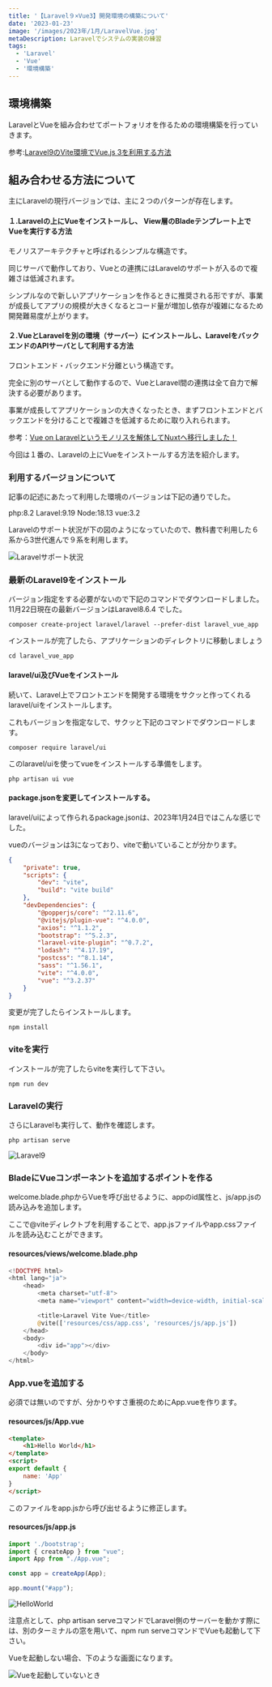 ```yaml
---
title: '【Laravel９×Vue3】開発環境の構築について'
date: '2023-01-23'
image: '/images/2023年/1月/LaravelVue.jpg'
metaDescription: Laravelでシステムの実装の練習
tags:
  - 'Laravel'
  - 'Vue'
  - '環境構築'
---
```


## 環境構築
LaravelとVueを組み合わせてポートフォリオを作るための環境構築を行っていきます。

参考:[Laravel9のVite環境でVue.js 3を利用する方法](https://reffect.co.jp/laravel/laravel9_vite)

## 組み合わせる方法について

主にLaravelの現行バージョンでは、主に２つのパターンが存在します。


#### １.Laravelの上にVueをインストールし、 View層のBladeテンプレート上でVueを実行する方法

モノリスアーキテクチャと呼ばれるシンプルな構造です。

同じサーバで動作しており、Vueとの連携にはLaravelのサポートが入るので複雑さは低減されます。

シンプルなので新しいアプリケーションを作るときに推奨される形ですが、事業が成長してアプリの規模が大きくなるとコード量が増加し依存が複雑になるため開発難易度が上がります。


#### ２.VueとLaravelを別の環境（サーバー）にインストールし、LaravelをバックエンドのAPIサーバとして利用する方法

フロントエンド・バックエンド分離という構造です。

完全に別のサーバとして動作するので、VueとLaravel間の連携は全て自力で解決する必要があります。

事業が成長してアプリケーションの大きくなったとき、まずフロントエンドとバックエンドを分けることで複雑さを低減するために取り入れられます。

参考：[Vue on Laravelというモノリスを解体してNuxtへ移行しました！](https://techblog.roxx.co.jp/entry/2018/12/12/120000)


今回は１番の、Laravelの上にVueをインストールする方法を紹介します。


### 利用するバージョンについて
記事の記述にあたって利用した環境のバージョンは下記の通りでした。

php:8.2
Laravel:9.19
Node:18.13
vue:3.2

Laravelのサポート状況が下の図のようになっていたので、教科書で利用した６系から3世代進んで９系を利用します。


![Laravelサポート状況](/images/2023年/1月/Laravel対応表.png)

### 最新のLaravel9をインストール

バージョン指定をする必要がないので下記のコマンドでダウンロードしました。11月22日現在の最新バージョンはLaravel8.6.4 でした。

```terminal
composer create-project laravel/laravel --prefer-dist laravel_vue_app
```

インストールが完了したら、アプリケーションのディレクトリに移動しましょう

```terminal
cd laravel_vue_app
```

#### laravel/ui及びVueをインストール
続いて、Laravel上でフロントエンドを開発する環境をサクッと作ってくれる<red>laravel/ui</red>をインストールします。

これもバージョンを指定なしで、サクッと下記のコマンドでダウンロードします。

```terminal
composer require laravel/ui
```

このlaravel/uiを使ってvueをインストールする準備をします。

```terminal
php artisan ui vue
```

#### package.jsonを変更してインストールする。

laravel/uiによって作られるpackage.jsonは、2023年1月24日ではこんな感じでした。

vueのバージョンは3になっており、viteで動いていることが分かります。

```json
{
    "private": true,
    "scripts": {
        "dev": "vite",
        "build": "vite build"
    },
    "devDependencies": {
        "@popperjs/core": "^2.11.6",
        "@vitejs/plugin-vue": "^4.0.0",
        "axios": "^1.1.2",
        "bootstrap": "^5.2.3",
        "laravel-vite-plugin": "^0.7.2",
        "lodash": "^4.17.19",
        "postcss": "^8.1.14",
        "sass": "^1.56.1",
        "vite": "^4.0.0",
        "vue": "^3.2.37"
    }
}
```

変更が完了したらインストールします。

```terminal
npm install
```

### viteを実行
インストールが完了したらviteを実行して下さい。

```terminal
npm run dev
```

### Laravelの実行

さらにLaravelも実行して、動作を確認します。

```terminal
php artisan serve
```

![Laravel9](/images/2023年/1月/Laravel9.png)


### BladeにVueコンポーネントを追加するポイントを作る

welcome.blade.phpからVueを呼び出せるように、<bold>appのid属性</bold>と、<bold>js/app.js</bold>の読み込みを追加します。

ここで<red>@viteディレクトブ</red>を利用することで、app.jsファイルやapp.cssファイルを読み込むことができます。

#### resources/views/welcome.blade.php
```php
<!DOCTYPE html>
<html lang="ja">
    <head>
        <meta charset="utf-8">
        <meta name="viewport" content="width=device-width, initial-scale=1">

        <title>Laravel Vite Vue</title>
        @vite(['resources/css/app.css', 'resources/js/app.js'])
    </head>
    <body>
        <div id="app"></div>
    </body>
</html>
```

### App.vueを追加する

必須では無いのですが、分かりやすさ重視のためにApp.vueを作ります。


#### resources/js/App.vue
```html
<template>
    <h1>Hello World</h1>
</template>
<script>
export default {
    name: 'App'
}
</script>
```

このファイルをapp.jsから呼び出せるように修正します。

#### resources/js/app.js

```javascript
import './bootstrap';
import { createApp } from "vue";
import App from "./App.vue";

const app = createApp(App);

app.mount("#app");
```


![HelloWorld](/images/2023年/1月/HelloWorld.png)

注意点として、<red>php artisan serve</red>コマンドでLaravel側のサーバーを動かす際には、別のターミナルの窓を用いて、<red>npm run serve</red>コマンドでVueも起動して下さい。

Vueを起動しない場合、下のような画面になります。

![Vueを起動していないとき](/images/2023年/1月/VueError.png)